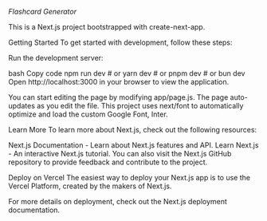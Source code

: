 *Flashcard Generator*


This is a Next.js project bootstrapped with create-next-app.

Getting Started
To get started with development, follow these steps:

Run the development server:

bash
Copy code
npm run dev   # or
yarn dev      # or
pnpm dev      # or
bun dev
Open http://localhost:3000 in your browser to view the application.

You can start editing the page by modifying app/page.js.
The page auto-updates as you edit the file.
This project uses next/font to automatically optimize and load the custom Google Font, Inter.

Learn More
To learn more about Next.js, check out the following resources:

Next.js Documentation - Learn about Next.js features and API.
Learn Next.js - An interactive Next.js tutorial.
You can also visit the Next.js GitHub repository to provide feedback and contribute to the project.

Deploy on Vercel
The easiest way to deploy your Next.js app is to use the Vercel Platform, created by the makers of Next.js.

For more details on deployment, check out the Next.js deployment documentation.
